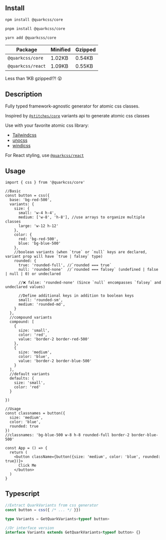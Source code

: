 ## Install

```bash
npm install @quarkcss/core

pnpm install @quarkcss/core

yarn add @quarkcss/core
```
| Package           | Minified | Gzipped |
| ----------------- | -------- | ------- |
| `@quarkcss/core`  | 1.02KB   | 0.54KB  |
| `@quarkcss/react` | 1.09KB   | 0.55KB  |

Less than 1KB gzipped!?! 😲

## Description
Fully typed framework-agnostic generator for atomic css classes.

Inspired by [`@stitches/core`](https://stitches.dev/docs/variants) variants api to generate atomic css classes

Use with your favorite atomic css library:
  - [Tailwindcss](https://tailwindcss.com/)
  - [unocss](https://github.com/unocss/unocss)
  - [windicss](https://github.com/windicss/windicss)

For React styling, use [`@quarkcss/react`](https://github.com/cpakken/quarkcss/tree/master/packages/react)

## Usage
```tsx
import { css } from '@quarkcss/core'

//Basic
const button = css({
  base: 'bg-red-500',
  variants: {
    size: {
      small: 'w-4 h-4',
      medium: ['w-8', 'h-8'], //use arrays to organize multiple classes
      large: 'w-12 h-12'
    },
    color: {
      red: 'bg-red-500',
      blue: 'bg-blue-500'
    },
    //boolean variants (when `true` or `null` keys are declared, variant prop will have `true | falsey` type)
    rounded: { 
      true: 'rounded-full', //`rounded === true`
      null: 'rounded-none'  //`rounded === falsey` (undefined | false | null | 0) or undeclared
      
      //❌ false: 'rounded-none' (Since `null` encompasses `falsey` and undeclared values)

      //Define additional keys in addition to boolean keys
      small: 'rounded-sm',
      medium: 'rounded-md',
    }
  },
  //compound variants
  compound: [
    {
      size: 'small',
      color: 'red',
      value: 'border-2 border-red-500'
    },
    {
      size: 'medium',
      color: 'blue',
      value: 'border-2 border-blue-500'
    }
  ],
  //default variants
  defaults: {
    size: 'small',
    color: 'red'
  }

})

//Usage
const classnames = button({
  size: 'medium',
  color: 'blue',
  rounded: true
})
//classnames: 'bg-blue-500 w-8 h-8 rounded-full border-2 border-blue-500'

const App = () => {
  return (
    <button className={button({size: 'medium', color: 'blue', rounded: true})}>
      Click Me
    </button>
  )
}

```
## Typescript
```ts
//Extract QuarkVariants from css generator
const button = css({ /* ... */ }})

type Variants = GetQuarkVariants<typeof button>

//Or interface version
interface Variants extends GetQuarkVariants<typeof button> {}

``` 


